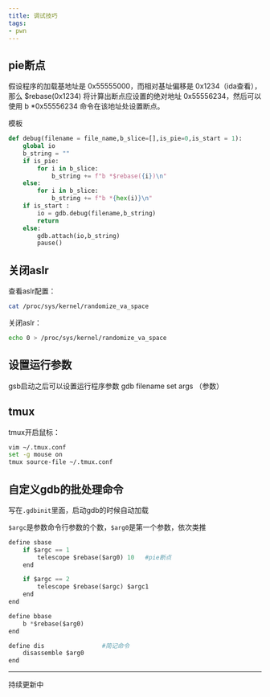 ```yaml
---
title: 调试技巧
tags: 
- pwn
---
```


## pie断点
假设程序的加载基地址是 0x55555000，而相对基址偏移是 0x1234（ida查看），那么 $rebase(0x1234) 将计算出断点应设置的绝对地址 0x55556234，然后可以使用 b *0x55556234 命令在该地址处设置断点。    

模板
```python
def debug(filename = file_name,b_slice=[],is_pie=0,is_start = 1):
    global io
    b_string = ""
    if is_pie:
        for i in b_slice:
            b_string += f"b *$rebase({i})\n"
    else:
        for i in b_slice:
            b_string += f"b *{hex(i)}\n"
    if is_start :
        io = gdb.debug(filename,b_string)
        return
    else:
        gdb.attach(io,b_string)
        pause()
```

## 关闭aslr
查看aslr配置：
```bash
cat /proc/sys/kernel/randomize_va_space
```

关闭aslr：
```bash
echo 0 > /proc/sys/kernel/randomize_va_space
```

## 设置运行参数
gsb启动之后可以设置运行程序参数
gdb filename
set args （参数）

## tmux

tmux开启鼠标：
```bash
vim ~/.tmux.conf
set -g mouse on
tmux source-file ~/.tmux.conf
```


## 自定义gdb的批处理命令

写在`.gdbinit`里面，启动gdb的时候自动加载

`$argc`是参数命令行参数的个数，`$arg0`是第一个参数，依次类推

```python
define sbase
    if $argc == 1
        telescope $rebase($arg0) 10   #pie断点
    end

    if $argc == 2
        telescope $rebase($argc) $argc1
    end
end

define bbase
    b *$rebase($arg0)
end

define dis                #简记命令
    disassemble $arg0
end
```
-----
持续更新中
